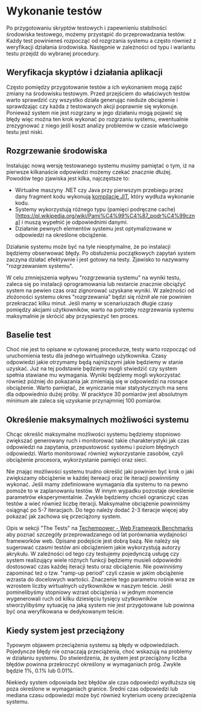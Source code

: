 # Wykonanie testów
Po przygotowaniu skryptów testowych i zapewnieniu stabilności środowiska testowego, możemy przystąpić do przeprowadzania testów. Każdy test powinieneś rozpocząć od rozgrzania systemu a często również z weryfikacji działania środowiska. Następnie w zależności od typu i wariantu testu przejdź do wybranej procedury.

## Weryfikacja skyptów i działania aplikacji
Często pomiędzy przygotowanie testów a ich wykonaniem mogą zajść zmiany na środowisku testowym. Przed przejściem do właściwych testów warto sprawdzić czy wszystko działa generując nieduże obciążenie i sprawdzając czy każda z testowanych akcji poprawnie się wykonuje. Ponieważ system nie jest rozgrzany w jego działaniu mogą pojawić się błędy więc można ten krok wykonać po rozgrzaniu systemu, ewentualnie zrezygnować z niego jeśli koszt analizy problemów w czasie właściwego testu jest niski.

## Rozgrzewanie środowiska
Instalując nową wersję testowanego systemu musimy pamiętać o tym, iż na pierwsze kilkanaście odpowiedzi możemy czekać znacznie dłużej. Powodów tego zjawiska jest kilka, najczęstsze to:
* Wirtualne maszyny .NET czy Java przy pierwszym przebiegu przez dany fragment kodu wykonują [kompilację JIT](https://pl.wikipedia.org/wiki/JIT_(informatyka)), który wydłuża wykonanie kodu.
* Systemy wykorzystują różnego typu (pamięci podręczne cache)[https://pl.wikipedia.org/wiki/Pami%C4%99%C4%87_podr%C4%99czna] i muszą wypełnić je odpowiednimi danymi.
* Działanie pewnych elementów systemu jest optymalizowane w odpowiedzi na określone obciążenie. 

Działanie systemu może być na tyle nieoptymalne, że po instalacji będziemy obserwować błędy. Po obsłużeniu początkowych zapytań system zaczyna działać efektywnie i jest gotowy na testy. Zjawisko to nazywamy "rozgrzewaniem systemu".

W celu zmniejszenia wpływu "rozgrzewania systemu" na wyniki testu, zaleca się po instalacji oprogramowania lub restarcie znacznie obciążyć system na pewien czas oraz zignorować uzyskane wyniki. W zależności od złożoności systemu okres "rozgrzewania" będzi się różnił ale nie powinien przekraczać kilku minut. Jeśli mamy w scenariuszach długie czasy pomiędzy akcjami użytkowników, warto na potrzeby rozgrzewania systemu maksymalnie je skrócić aby przyspieszyć ten proces.

## Baselie test
Choć nie jest to opisane w cytowanej procedurze, testy warto rozpocząć od uruchomienia testu dla jednego wirtualnego użytkownika. Czasy odpowiedzi jakie otrzymamy będą najniższymi jakie będziemy w stanie uzyskać. Już na tej podstawie będziemy mogli stwiedzić czy system spełnia stawiane mu wymagania. Wyniki będziemy mogli wykorzystać również później do pokazania jak zmieniają się w odpowiedzi na rosnące obciążenie. Warto pamiętać, że wyniczanie miar statystycznych ma sens dla odpowiednio dużej próby. W pracktyce 30 pomiarów jest absolutnym minimum ale zaleca się uzyskanie przynajmniej 100 pomiarów. 

## Określenie maksymalnych możliwości systemu
Chcąc określić maksymalne możliwości systemu będziemy stopniowo zwiększać generowany ruch i monitorować takie charakterystyki jak czas odpowiedzi na zapytania, przepustowość systemu i poziom błędnych odpowiedzi. Warto monitorować również wykorzystanie zasobów, czyli obciążenie procesora, wykorzystanie pamięci oraz sieci. 

Nie znając możliwości systemu trudno określić jaki powinien być krok o jaki zwiększamy obciążenie w każdej itereacji oraz ile iteracji powinniśmy wykonać. Jeśli mamy zdefiniowane wymagania dla systemu to na pewno pomoże to w zaplanowaniu testów. W innym wypadku pozostaje określenie parametrów eksperymentalnie. Zwykle będziemy chcieli ograniczyć czas testów a wieć również liczbę iteracji. Maksymalne obciążenie powinniśmy osiągnąć po 5-7 iteracjach. Do tego należy dodać 2-3 iteracje więcej aby pokazać jak zachowa się przeciążony system.  

Opis w sekcji "The Tests" na [Techempower - Web Framework Benchmarks](https://www.techempower.com/benchmarks/#section=motivation&hw=ph&test=fortune) aby poznać szczegóły przeprowadzanego od lat porównania wydajności frameworków web. Opisane podejście jest dobrą bazą. Nie należy się sugerować czasmi testów ani obciążeniem jakie wykorzystują autorzy akrykułu. W zależności od tego czy testujemy pojedynczą usługę czy system realizujący wiele różnych funkcji będziemy musieli odpowiedni dostosować czas każdej iteracji testu oraz obciążenie. Nie powinniśmy zapominać też o tzw. "ramp-up period" czyli czasie w jakim obciążenie wzrasta do docelowych wartości. Znaczenie tego parametru rośnie wraz ze wzrostem liczby wirtualnych użytkowników w naszym teście. Jeśli pominelibyśmy stopniowy wzrast obciążenia i w jednym momencie wygenerowali ruch od kilku dziesięciu tysięcy użytkowników stworzylibyśmy sytuację na jaką system nie jest przygotowane lub powinna być ona weryfikowana w dedykowanym teście.

## Kiedy system jest przeciążony
Typowym objawem przeciążenia systemu są błędy w odpowiedziach. Pojedyncze błędy nie oznaczają przeciążenia, choć wskazują na problemy w działaniu systemu. Do stwierdzenia, że system jest przeciążony liczba błędów powinna przekroczyć określony w wymaganiach próg. Zwykle będzie 1%, 0.1% lub 0.01%.

Niekiedy system odpowiada bez błędów ale czas odpowiedzi wydłuższa się poza określone w wymaganiach granice. Średni czas odpowiedzi lub mediana czasu odpowiedzi może być również kryterium oceny przeciążenia systemu.

